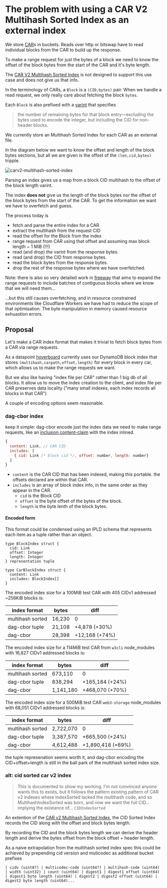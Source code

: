 # The problem with using a CAR V2 Multihash Sorted Index as an external index

We store [CAR]s in buckets. Reads over http or bitswap have to read individual blocks from the CAR to build up the response.

To make a range request for just the bytes of a block we need to know the offset of the block bytes from the start of the CAR and it's byte length.

The [CAR V2 Multihash Sorted Index] is not designed to support this use case and does not give us that info.

In the terminology of CARs, a `Block` is a `(CID,bytes)` pair. When we handle a read request, we only really care about fetching the block `bytes`.

Each `Block` is also prefixed with a [varint] that specifies

> the number of remaining bytes for that block entry—excluding the bytes used to encode the integer, but including the CID for non-header blocks.

We currently store an Multihash Sorted Index for each CAR as an external file.

In the diagram below we want to know the offset and length of the block bytes sections, but all we are given is the offset of the `(len,cid,bytes)` tripple.

![carv2-multihash-sorted-index](https://hackmd.io/_uploads/HJy7pbr96.svg)

Parsing an index gives us a map from a block CID multihash to the offset of the block length varint.

The index **does not** give us the length of the block bytes nor the offset of the block bytes from the start of the CAR. To get the information we want we have to overfetch and guess.

The process today is

- fetch and parse the entire index for a CAR
- extract the multihash from the request CID
- read the offset for the Block from the index
- range request from CAR using that offset and assuming max block length ~ 1 MiB (!!!)
- read (and drop) the varint from the response bytes.
- read (and drop) the CID from response bytes.
- read the block bytes from the response bytes.
- drop the rest of the response bytes where we have overfetched.

Note: there is also so very detailed work in [freeway] that aims to expand the range requests to include batches of contiguous blocks where we know that we will need them... 

...but this still causes overfetching, and in resource constrained environments like Cloudflare Workers we have had to reduce the scope of that optimisation. The byte manipulation in memory caused resource exhuastion errors.

## Proposal

Let's make a CAR index format that makes it trivial to fetch block bytes from a CAR via range requests.

As a datapoint [hoverboard] currently uses our DynamoDB block index that stores `(multihash,carpath,offset,length)` for every block in every car, which allows us to make the range requests we want. 

But we also like having "index file per CAR" rather than 1 big db of all blocks. It allow us to move the index creation to the client, and index file per CAR preserves data locality ("many small indexes, each index records all blocks in that CAR")

A couple of encoding options seem reasonable.

### dag-cbor index

keep it simple: dag-cbor encode just the index data we need to make range requests, like an [inclusion content-claim] with the index inlined.

```js
{
  content: Link, // CAR CID
  includes: [
    { cid: Link /* block cid */, offset: number, length: number}
  ]
}
```

- `content` is the CAR CID that has been indexed, making this portable. the offsets declared are within that CAR.
- `includes` is an array of block index info, in the same order as they appear in the CAR.
  - `cid` is the Block CID
  - `offset` is the byte offset of the bytes of the block.
  - `length` is the byte lenth of the block bytes.


#### Encoded form

This format could be condensed using an IPLD schema that represents each item as a tuple rather than an object.

```ipldsch
type BlockIndex struct {
  cid: Link
  offset: Integer
  length: Integer
} representation tuple

type CarBlockIndex struct {
  content: Link
  includes: BlockIndex[]
}
```

The encoded index size for a 100MiB test CAR with 405 CIDv1 addressed ~256KiB blocks is:

| index format     | bytes  | diff |
|------------------|--------|------|
| multihash sorted | 16,230 | 0    |
| dag-cbor tuple   | 21,108 |+4,878 (+30%) |
| dag-cbor         | 28,398 |+12,168 (+74%) |


The encoded index size for a 114MiB test CAR from `w3cli` node_modules with 16,827 CIDv1 addressed blocks is:

| index format     | bytes   | diff | 
|------------------|---------|------|
| multihash sorted | 673,110 | 0
| dag-cbor tuple   | 838,294 | +165,184 (+24%)
| dag-cbor         | 1,141,180 | +468,070 (+70%)

The encoded index size for a 500MiB test CAR `web3-storage` node_modules with 68,051 CIDv1 addressed blocks is:

| index format     | bytes     | diff | 
|------------------|-----------|------|
| multihash sorted | 2,722,070 | 0
| dag-cbor tuple   | 3,387,570 | +665,500 (+24%)
| dag-cbor         | 4,612,488 | +1,890,418 (+69%)


the tuple represenation seems worth it, and dag-cbor encoding the CID+offset+length is still in the ball park of the multihash sorted index size.

### alt: cid sorted car v2 index

> This is documented to show my working. I'm not convinced anyone wants this to exists, but it follows the pattern existing pattern of CAR v2 indexes where IndexSorted lacked the multihash code, and so MultihashIndexSorted was born, and now we want the full CID... implying the existance of... `CIDIndexSorted`

An extention of the [CAR v2 Multihash Sorted Index], the CID Sorted Index records the CID  along with the offset and block bytes length.

By recording the CID and the block bytes length we can derive the header length and derive the bytes offset from the block offset + header length.

As a naive extrapolation from the multihash sorted index spec this could be achieved by prepending cid version and muticodec as additional bucket prefixes

```
| cidv (uint8?) | multicodec-code (uint64?) | multihash-code (uint64) | width (uint32) | count (uint64) | digest1 | digest1 offset (uint64) | digest1 byte length (uint64) | digest2 | digest2 offset (uint64) | digest2 byte length (uint64)...
```


[CAR]: https://ipld.io/specs/transport/car/carv1/
[varint]: https://en.wikipedia.org/wiki/LEB128
[CAR V2 Multihash Sorted Index]: https://ipld.io/specs/transport/car/carv2/#format-0x0401-multihashindexsorted
[inclusion content-claim]: https://github.com/web3-storage/content-claims?tab=readme-ov-file#inclusion-claim
[freeway]: https://github.com/web3-storage/freeway
[hoverboard]: https://github.com/web3-storage/hoverboard
